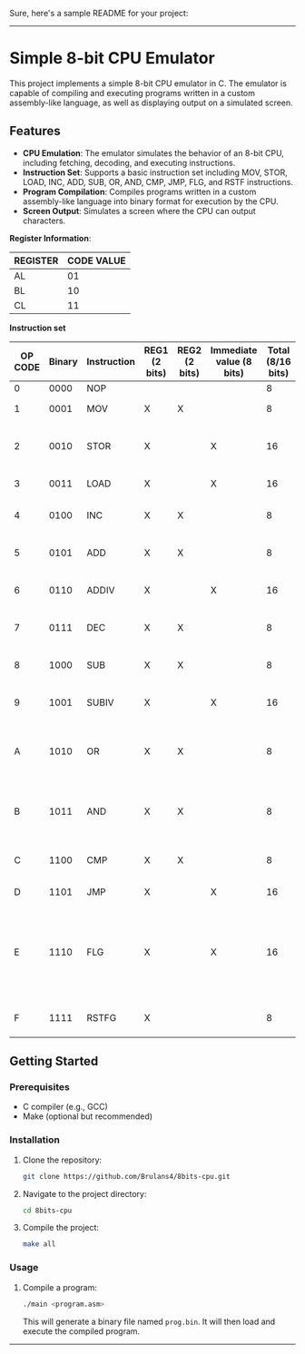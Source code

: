Sure, here's a sample README for your project:

---

# Simple 8-bit CPU Emulator

This project implements a simple 8-bit CPU emulator in C. The emulator is capable of compiling and executing programs written in a custom assembly-like language, as well as displaying output on a simulated screen.

## Features

- **CPU Emulation**: The emulator simulates the behavior of an 8-bit CPU, including fetching, decoding, and executing instructions.
- **Instruction Set**: Supports a basic instruction set including MOV, STOR, LOAD, INC, ADD, SUB, OR, AND, CMP, JMP, FLG, and RSTF instructions.
- **Program Compilation**: Compiles programs written in a custom assembly-like language into binary format for execution by the CPU.
- **Screen Output**: Simulates a screen where the CPU can output characters.

**Register Information**:
  
| REGISTER | CODE VALUE | 
|----------|------------|
| AL       | 01         |
| BL       | 10         | 
| CL       | 11         |

**Instruction set**

| OP CODE | Binary | Instruction | REG1 (2 bits) | REG2 (2 bits) | Immediate value (8 bits) | Total (8/16 bits) | Operation | Note |
|---------|--------|-------------|---------------|---------------|--------------------------|-------------------|-----------|------|
| 0       | 0000   | NOP         |               |               |                          | 8                 | NOP       |                              |
| 1       | 0001   | MOV         | X             | X             |                          | 8                 | MOV AL, BL | AL = BL                      |
| 2       | 0010   | STOR        | X             |               | X                        | 16                | STOR 15, AL | [15 + 192] = AL              |
| 3       | 0011   | LOAD        | X             |               | X                        | 16                | LOAD AL, 5 | AL = 5                       |
| 4       | 0100   | INC         | X             | X             |                          | 8                 | INC AL, AL | AL = AL + 1                  |
| 5       | 0101   | ADD         | X             | X             |                          | 8                 | ADD AL, BL | AL = AL + BL                 |
| 6       | 0110   | ADDIV       | X             |               | X                        | 16                | ADDIV AL, 12 | AL = AL + 12               |
| 7       | 0111   | DEC         | X             | X             |                          | 8                 | DEC AL, AL | AL = AL - 1                  |
| 8       | 1000   | SUB         | X             | X             |                          | 8                 | SUB AL, BL | AL = AL - BL                 |
| 9       | 1001   | SUBIV       | X             |               | X                        | 16                | SUBIV AL, 12 | AL = AL - 12               |
| A       | 1010   | OR          | X             | X             |                          | 8                 | OR AL, BL  | AL = OR AL with BL          |
| B       | 1011   | AND         | X             | X             |                          | 8                 | AND AL, BL | AL = AND AL with BL         |
| C       | 1100   | CMP         | X             | X             |                          | 8                 | CMP AL, BL | AL - BL == 0                 |
| D       | 1101   | JMP         | X             |               | X                        | 16                | JMP 5      | PC = 5                       |
| E       | 1110   | FLG         | X             |               | X                        | 16                | FLG 5      | if(fc == 1 OR fz == 0) PC = 5 |
| F       | 1111   | RSTFG       | X             |               |                          | 8                 | RSTF       | fc = 0, fz = 0               |


## Getting Started

### Prerequisites

- C compiler (e.g., GCC)
- Make (optional but recommended)

### Installation

1. Clone the repository:

   ```bash
   git clone https://github.com/Brulans4/8bits-cpu.git
   ```

2. Navigate to the project directory:

   ```bash
   cd 8bits-cpu

   ```
3. Compile the project:

   ```bash
   make all
   ```

### Usage

1. Compile a program:

   ```bash
   ./main <program.asm>
   ```

   This will generate a binary file named `prog.bin`.
   It will then load and execute the compiled program.
---
